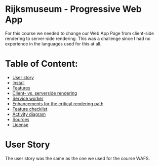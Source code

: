 # Rijksmuseum - Progressive Web App

For this course we needed to change our Web App Page from client-side rendering to server-side rendering. This was a challenge since I had no experience in the languages used for this at all.

# Table of Content:

- [User story](#User)
- [Install](#)
- [Features](#)
- [Client- vs. serverside rendering](#)
- [Service worker](#)
- [Enhancements for the critical rendering path](#)
- [Feature checklist](#)
- [Activity diagram](#)
- [Sources](#)
- [License](#)

# User Story

The user story was the same as the one we used for the course WAFS. 
